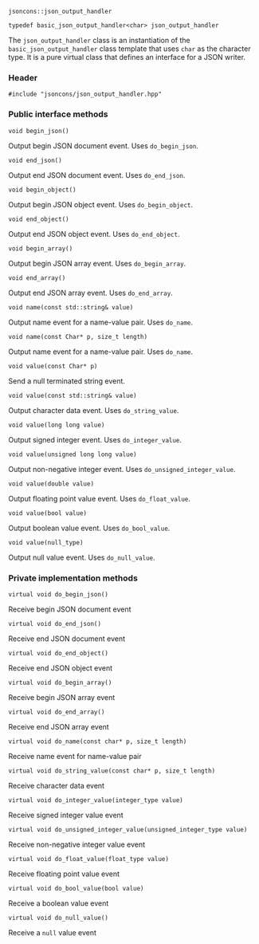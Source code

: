    jsoncons::json_output_handler

    typedef basic_json_output_handler<char> json_output_handler

The `json_output_handler` class is an instantiation of the `basic_json_output_handler` class template that uses `char` as the character type. It is a pure virtual class that defines an interface for a JSON writer.

### Header

    #include "jsoncons/json_output_handler.hpp"

### Public interface methods

    void begin_json()
Output begin JSON document event. Uses `do_begin_json`.

    void end_json()
Output end JSON document event. Uses `do_end_json`.

    void begin_object()
Output begin JSON object event. Uses `do_begin_object`.

    void end_object()
Output end JSON object event. Uses `do_end_object`.

    void begin_array()
Output begin JSON array event. Uses `do_begin_array`.

    void end_array()
Output end JSON array event. Uses `do_end_array`.

    void name(const std::string& value)
Output name event for a name-value pair. Uses `do_name`.

    void name(const Char* p, size_t length)
Output name event for a name-value pair. Uses `do_name`.

    void value(const Char* p)
Send a null terminated string event.

    void value(const std::string& value)
Output character data event. Uses `do_string_value`.

    void value(long long value)
Output signed integer event. Uses `do_integer_value`.

    void value(unsigned long long value)
Output non-negative integer event. Uses `do_unsigned_integer_value`.

    void value(double value)
Output floating point value event. Uses `do_float_value`.

    void value(bool value)
Output boolean value event. Uses `do_bool_value`.

    void value(null_type)
Output null value event. Uses `do_null_value`.

### Private implementation methods

    virtual void do_begin_json()
Receive begin JSON document event

    virtual void do_end_json()
Receive end JSON document event

    virtual void do_end_object()
Receive end JSON object event

    virtual void do_begin_array()
Receive begin JSON array event

    virtual void do_end_array()
Receive end JSON array event

    virtual void do_name(const char* p, size_t length)
Receive name event for name-value pair

    virtual void do_string_value(const char* p, size_t length)
Receive character data event

    virtual void do_integer_value(integer_type value)
Receive signed integer value event

    virtual void do_unsigned_integer_value(unsigned_integer_type value)
Receive non-negative integer value event

    virtual void do_float_value(float_type value)
Receive floating point value event

    virtual void do_bool_value(bool value)
Receive a boolean value event

    virtual void do_null_value()
Receive a `null` value event


